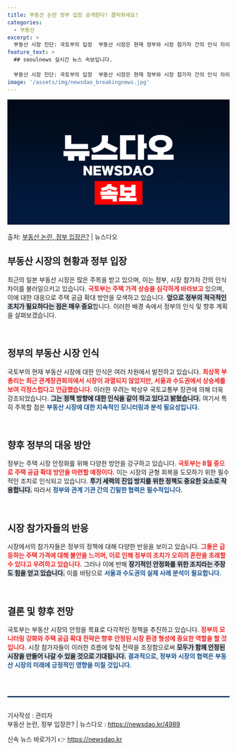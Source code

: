 ```yaml
---
title: 부동산 논란 정부 입장 공개한다! 클릭하세요!
categories:
  - 부동산
excerpt: >
  부동산 시장 진단: 국토부의 입장  부동산 시장은 현재 정부와 시장 참가자 간의 인식 차이로 인해 다양한 논…
feature_text: >
  ## seoulnews 실시간 뉴스 속보입니다.

  부동산 시장 진단: 국토부의 입장  부동산 시장은 현재 정부와 시장 참가자 간의 인식 차이로 인해 다양한 논…
image: '/assets/img/newsdao_breakingnews.jpg'
---
```


![뉴스다오 속보](/assets/img/newsdao_breakingnews.jpg)

<p>출처: <a href="https://newsdao.kr/4989" rel="dofollow">부동산 논란, 정부 입장은?</a> | 뉴스다오</p>

<h2 data-ke-size="size26">부동산 시장의 현황과 정부 입장</h2>

<p data-ke-size="size16">최근의 일본 부동산 시장은 많은 주목을 받고 있으며, 이는 정부, 시장 참가자 간의 인식 차이를 불러일으키고 있습니다. <b><span style="color: #ee2323;">국토부는 주택 가격 상승을 심각하게 바라보고</span></b> 있으며, 이에 대한 대응으로 주택 공급 확대 방안을 모색하고 있습니다. <b><span style="background-color: #21538527;">앞으로 정부의 적극적인 조치가 필요하다는 점은 매우 중요</span></b>합니다. 이러한 배경 속에서 정부의 인식 및 향후 계획을 살펴보겠습니다.</p>

<p data-ke-size="size16">&nbsp;</p>

<h2 data-ke-size="size26">정부의 부동산 시장 인식</h2>

<p data-ke-size="size16">국토부의 현재 부동산 시장에 대한 인식은 여러 차원에서 발전하고 있습니다. <b><span style="color: #ee2323;">최상목 부총리는 최근 관계장관회의에서 시장이 과열되지 않았지만, 서울과 수도권에서 상승세를 보여 걱정스럽다고 언급했습니다.</span></b> 이러한 우려는 박상우 국토교통부 장관에 의해 더욱 강조되었습니다. <b><span style="background-color: #21538527;">그는 정책 방향에 대한 인식을 같이 하고 있다고 밝혔습니다.</span></b> 여기서 특히 주목할 점은 <b><span style="color: #1a5490;">부동산 시장에 대한 지속적인 모니터링과 분석 필요성입니다.</span></b></p>

<p data-ke-size="size16">&nbsp;</p>

<h2 data-ke-size="size26">향후 정부의 대응 방안</h2>

<p data-ke-size="size16">정부는 주택 시장 안정화를 위해 다양한 방안을 강구하고 있습니다. <b><span style="color: #ee2323;">국토부는 8월 중으로 주택 공급 확대 방안을 마련할 예정이다.</span></b> 이는 시장의 균형 회복을 도모하기 위한 필수적인 조치로 인식되고 있습니다. <b><span style="background-color: #21538527;">투기 세력의 진입 방지를 위한 정책도 중요한 요소로 작용합니다.</span></b> 따라서 <b><span style="color: #1a5490;">정부와 관계 기관 간의 긴밀한 협력은 필수적입니다.</span></b></p>

<p data-ke-size="size16">&nbsp;</p>

<h2 data-ke-size="size26">시장 참가자들의 반응</h2>

<p data-ke-size="size16">시장에서의 참가자들은 정부의 정책에 대해 다양한 반응을 보이고 있습니다. <b><span style="color: #ee2323;">그들은 급등하는 주택 가격에 대해 불안을 느끼며, 이로 인해 정부의 조치가 오히려 혼란을 초래할 수 있다고 우려하고 있습니다.</span></b> 그러나 이에 반해 <b><span style="background-color: #21538527;">장기적인 안정화를 위한 조치라는 주장도 힘을 얻고 있습니다.</span></b> 이를 바탕으로 <b><span style="color: #1a5490;">서울과 수도권의 실제 사례 분석이 필요합니다.</span></b></p>

<p data-ke-size="size16">&nbsp;</p>

<h2 data-ke-size="size26">결론 및 향후 전망</h2>

<p data-ke-size="size16">국토부는 부동산 시장의 안정을 목표로 다각적인 정책을 추진하고 있습니다. <b><span style="color: #ee2323;">정부의 모니터링 강화와 주택 공급 확대 전략은 향후 안정된 시장 환경 형성에 중요한 역할을 할 것입니다.</span></b> 시장 참가자들이 이러한 흐름에 맞춰 전략을 조정함으로써 <b><span style="background-color: #21538527;">모두가 함께 안정된 시장을 만들어 나갈 수 있을 것으로 기대됩니다.</span></b> <b><span style="color: #1a5490;">결과적으로, 정부와 시장의 협력은 부동산 시장의 미래에 긍정적인 영향을 미칠 것입니다.</span></b></p>

<p data-ke-size="size16">&nbsp;</p>

<hr style="border: 1px solid #1a5490; margin: 30px 0;" />

<p data-ke-size="size16">기사작성 : 관리자<br>
부동산 논란, 정부 입장은? | 뉴스다오 : <a href="https://newsdao.kr/4989">https://newsdao.kr/4989</a></p> 

신속 뉴스 바로가기 👉 <a href="https://newsdao.kr" rel="dofollow">https://newsdao.kr</a>


